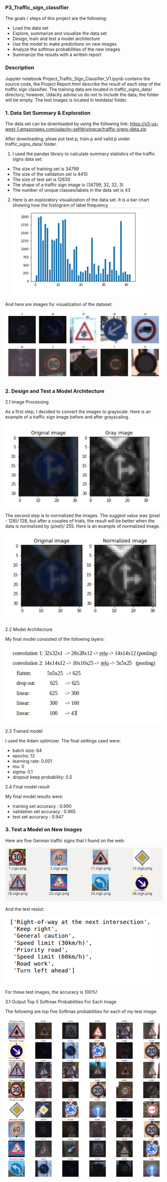 ### P3_Traffic_sign_classifier

The goals / steps of this project are the following:
- Load the data set
- Explore, summarize and visualize the data set 
- Design, train and test a model architecture 
- Use the model to make predictions on new images 
- Analyze the softmax probabilities of the new images 
- Summarize the results with a written report 

### Description
Jupyter notebook Project_Traffic_Sign_Classifier_V1.ipynb contains the source code, the Project Report.html describe the result of each step of the traffic sign classifier.  The training data are located  in traffic_signs_data/ directory; however, Udacity advise us do not to include the data; the folder will be empty. The test images is located in testdata/ folder. 

### 1. Data Set Summary & Exploration

The data set can be downloaded by using the following link:
https://s3-us-west-1.amazonaws.com/udacity-selfdrivingcar/traffic-signs-data.zip

After downloading, pleae put test.p, train.p and valid.p under traffic_signs_data/ folder. 

1. I used the pandas library to calculate summary statistics of the traffic signs data set:
- The size of training set is 34799
- The size of the validation set is 4410
- The size of test set is 12630
- The shape of a traffic sign image is (34799, 32, 32, 3)
- The number of unique classes/labels in the data set is 43

2. Here is an exploratory visualization of the data set. It is a bar chart showing how the histogram of label frequency
![images](pics/histogram.png)

And here are images for visualization of the dataset:

![images](pics/dataset.png)

### 2. Design and Test a Model Architecture

2.1 Image Processing

As a first step, I decided to convert the images to grayscale. Here is an example of a traffic sign image before and after grayscaling.

![images](pics/gray.png)

The second step is to normalized the images. The suggest value was (pixel - 128)/ 128, but after a couples of trials, the result will be better when the data is normalized by (pixel)/ 255. Here is an example of normalized image.

![images](pics/normalized.png)

2.2 Model Architecture

My final model consisted of the following layers:

![images](pics/model.png)
    
 
2.3 Trained model

I used the Adam optimizer. The final settings used were:
- batch size: 64 
- epochs: 12 
- learning rate: 0.001 
- mu: 0 
- sigma: 0.1 
- dropout keep probability: 0.5 

2.4 Final model result

My final model results were:
- training set accuracy : 0.990
- validation set accuracy : 0.965
- test set accuracy : 0.947

### 3. Test a Model on New Images

Here are five German traffic signs that I found on the web:

![images](pics/test_img.png)

And the test reslut:

![images](pics/result1.png)
 
For these test images, the accuracy is 100%!

3.1 Output Top 5 Softmax Probabilities For Each Image

The following are top five Softmax probabilities for each of my test image:

![images](pics/result2.png)
